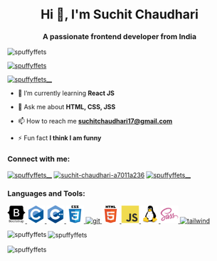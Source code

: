 <h1 align="center">Hi 👋, I'm Suchit Chaudhari</h1>
<h3 align="center">A passionate frontend developer from India</h3>

<p align="left"> <img src="https://komarev.com/ghpvc/?username=spuffyffets&label=Profile%20views&color=0e75b6&style=flat" alt="spuffyffets" /> </p>

<p align="left"> <a href="https://github.com/ryo-ma/github-profile-trophy"><img src="https://github-profile-trophy.vercel.app/?username=spuffyffets" alt="spuffyffets" /></a> </p>

<p align="left"> <a href="https://twitter.com/spuffyffets__" target="blank"><img src="https://img.shields.io/twitter/follow/spuffyffets__?logo=twitter&style=for-the-badge" alt="spuffyffets__" /></a> </p>

- 🌱 I’m currently learning **React JS**

- 💬 Ask me about **HTML, CSS, JSS**

- 📫 How to reach me **suchitchaudhari17@gmail.com**

- ⚡ Fun fact **I think I am funny**

<h3 align="left">Connect with me:</h3>
<p align="left">
<a href="https://twitter.com/spuffyffets__" target="blank"><img align="center" src="https://raw.githubusercontent.com/rahuldkjain/github-profile-readme-generator/master/src/images/icons/Social/twitter.svg" alt="spuffyffets__" height="30" width="40" /></a>
<a href="https://linkedin.com/in/suchit-chaudhari-a7011a236" target="blank"><img align="center" src="https://raw.githubusercontent.com/rahuldkjain/github-profile-readme-generator/master/src/images/icons/Social/linked-in-alt.svg" alt="suchit-chaudhari-a7011a236" height="30" width="40" /></a>
<a href="https://instagram.com/spuffyffets__" target="blank"><img align="center" src="https://raw.githubusercontent.com/rahuldkjain/github-profile-readme-generator/master/src/images/icons/Social/instagram.svg" alt="spuffyffets__" height="30" width="40" /></a>
</p>

<h3 align="left">Languages and Tools:</h3>
<p align="left"> <a href="https://getbootstrap.com" target="_blank" rel="noreferrer"> <img src="https://raw.githubusercontent.com/devicons/devicon/master/icons/bootstrap/bootstrap-plain-wordmark.svg" alt="bootstrap" width="40" height="40"/> </a> <a href="https://www.cprogramming.com/" target="_blank" rel="noreferrer"> <img src="https://raw.githubusercontent.com/devicons/devicon/master/icons/c/c-original.svg" alt="c" width="40" height="40"/> </a> <a href="https://www.w3schools.com/cpp/" target="_blank" rel="noreferrer"> <img src="https://raw.githubusercontent.com/devicons/devicon/master/icons/cplusplus/cplusplus-original.svg" alt="cplusplus" width="40" height="40"/> </a> <a href="https://www.w3schools.com/css/" target="_blank" rel="noreferrer"> <img src="https://raw.githubusercontent.com/devicons/devicon/master/icons/css3/css3-original-wordmark.svg" alt="css3" width="40" height="40"/> </a> <a href="https://git-scm.com/" target="_blank" rel="noreferrer"> <img src="https://www.vectorlogo.zone/logos/git-scm/git-scm-icon.svg" alt="git" width="40" height="40"/> </a> <a href="https://www.w3.org/html/" target="_blank" rel="noreferrer"> <img src="https://raw.githubusercontent.com/devicons/devicon/master/icons/html5/html5-original-wordmark.svg" alt="html5" width="40" height="40"/> </a> <a href="https://developer.mozilla.org/en-US/docs/Web/JavaScript" target="_blank" rel="noreferrer"> <img src="https://raw.githubusercontent.com/devicons/devicon/master/icons/javascript/javascript-original.svg" alt="javascript" width="40" height="40"/> </a> <a href="https://www.linux.org/" target="_blank" rel="noreferrer"> <img src="https://raw.githubusercontent.com/devicons/devicon/master/icons/linux/linux-original.svg" alt="linux" width="40" height="40"/> </a> <a href="https://sass-lang.com" target="_blank" rel="noreferrer"> <img src="https://raw.githubusercontent.com/devicons/devicon/master/icons/sass/sass-original.svg" alt="sass" width="40" height="40"/> </a> <a href="https://tailwindcss.com/" target="_blank" rel="noreferrer"> <img src="https://www.vectorlogo.zone/logos/tailwindcss/tailwindcss-icon.svg" alt="tailwind" width="40" height="40"/> </a> </p>

<p><img align="left" src="https://github-readme-stats.vercel.app/api/top-langs?username=spuffyffets&show_icons=true&locale=en&layout=compact" alt="spuffyffets" /></p>

<p>&nbsp;<img align="center" src="https://github-readme-stats.vercel.app/api?username=spuffyffets&show_icons=true&locale=en" alt="spuffyffets" /></p>

<p><img align="center" src="https://github-readme-streak-stats.herokuapp.com/?user=spuffyffets&" alt="spuffyffets" /></p>
